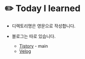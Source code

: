 # ✏️ Today I learned

- 디렉토리명은 영문으로 작성합니다.

- 블로그는 따로 있습니다.
  - [Tistory](https://ywwwon01.tistory.com/) - main
  - [Velog](https://velog.io/@yewon0804)
 
